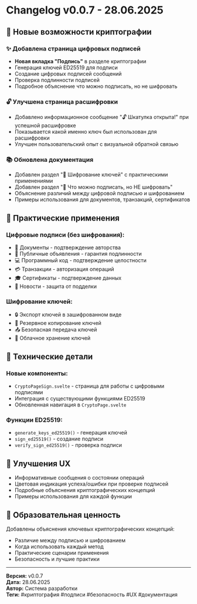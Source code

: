 # Changelog v0.0.7 - 28.06.2025

## 🔐 Новые возможности криптографии

### ✨ Добавлена страница цифровых подписей
- **Новая вкладка "Подпись"** в разделе криптографии
- Генерация ключей ED25519 для подписи
- Создание цифровых подписей сообщений
- Проверка подлинности подписей
- Подробное объяснение что можно подписать, но не шифровать

### 🔓 Улучшена страница расшифровки
- Добавлено информационное сообщение "🔓 Шкатулка открыта!" при успешной расшифровке
- Показывается какой именно ключ был использован для расшифровки
- Улучшен пользовательский опыт с визуальной обратной связью

### 📚 Обновлена документация
- Добавлен раздел "🔐 Шифрование ключей" с практическими применениями
- Добавлен раздел "📝 Что можно подписать, но НЕ шифровать"
- Объяснение различий между цифровой подписью и шифрованием
- Примеры использования для документов, транзакций, сертификатов

## 🎯 Практические применения

### Цифровые подписи (без шифрования):
- 📄 Документы - подтверждение авторства
- 📢 Публичные объявления - гарантия подлинности
- 💻 Программный код - подтверждение целостности
- 💳 Транзакции - авторизация операций
- 🎓 Сертификаты - подтверждение данных
- 📰 Новости - защита от подделки

### Шифрование ключей:
- 🔒 Экспорт ключей в зашифрованном виде
- 🔄 Резервное копирование ключей
- 📤 Безопасная передача ключей
- 💾 Облачное хранение ключей

## 🔧 Технические детали

### Новые компоненты:
- `CryptoPageSign.svelte` - страница для работы с цифровыми подписями
- Интеграция с существующими функциями ED25519
- Обновленная навигация в `CryptoPage.svelte`

### Функции ED25519:
- `generate_keys_ed25519()` - генерация ключей
- `sign_ed25519()` - создание подписи
- `verify_sign_ed25519()` - проверка подписи

## 🎨 Улучшения UX

- Информативные сообщения о состоянии операций
- Цветовая индикация успеха/ошибки при проверке подписей
- Подробные объяснения криптографических концепций
- Примеры использования для каждой функции

## 📖 Образовательная ценность

Добавлены объяснения ключевых криптографических концепций:
- Различие между подписью и шифрованием
- Когда использовать каждый метод
- Практические сценарии применения
- Безопасность и лучшие практики

---

**Версия:** v0.0.7  
**Дата:** 28.06.2025  
**Автор:** Система разработки  
**Теги:** #криптография #подписи #безопасность #UX #документация
